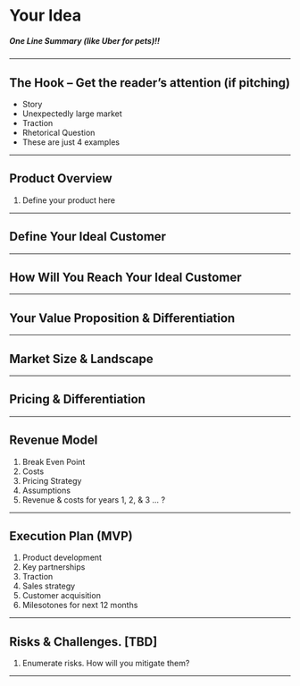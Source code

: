 
Your Idea
===

##### One Line Summary  (like Uber for pets)!!

---

## The Hook – Get the reader’s attention (if pitching)

- Story
- Unexpectedly large market
- Traction
- Rhetorical Question
- These are just 4 examples

---

## Product Overview 

1. Define your product here

   

---

## Define Your Ideal Customer



---

## How Will You Reach Your Ideal Customer



---

## Your Value Proposition & Differentiation

---

## Market Size & Landscape



---

## Pricing & Differentiation

---

## Revenue Model

1. Break Even Point
2. Costs
3. Pricing Strategy
4. Assumptions
5. Revenue & costs for years 1, 2, & 3 … ?

---

## Execution Plan (MVP)

1. Product development
2. Key partnerships
3. Traction
4. Sales strategy
5. Customer acquisition
6. Milesotones for next 12 months

---


## Risks & Challenges. [TBD]

1. Enumerate risks. How will you mitigate them?

---

